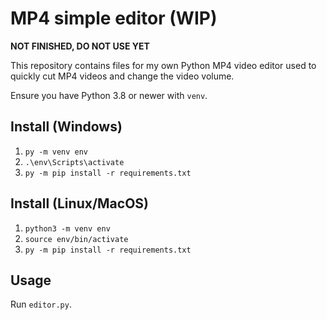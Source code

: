 # MP4 simple editor (WIP)

**NOT FINISHED, DO NOT USE YET**

This repository contains files for my own Python MP4 video editor used to quickly cut MP4 videos and change the video volume.

Ensure you have Python 3.8 or newer with `venv`.

## Install (Windows)

1. `py -m venv env`
2. `.\env\Scripts\activate`
3. `py -m pip install -r requirements.txt`

## Install (Linux/MacOS)

1. `python3 -m venv env`
2. `source env/bin/activate`
3. `py -m pip install -r requirements.txt`

## Usage

Run `editor.py`.